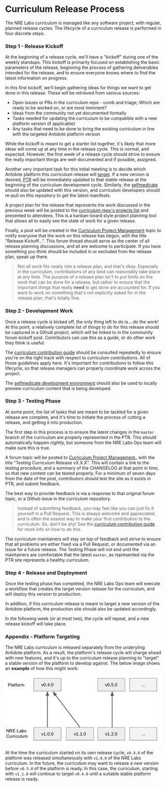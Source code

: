 # Curriculum Release Process

The NRE Labs curriculum is managed like any software project, with regular, planned release cycles. The lifecycle of a curriculum release is performed in four discrete steps.

### Step 1 - Release Kickoff

At the beginning of a release cycle, we'll have a "kickoff" during one of the weekly standups. This kickoff is primarily focused on establishing the basic parameters of the release, beginning the process of gathering deliverables intended for the release, and to ensure everyone knows where to find the latest information on progress.

In this first kickoff, we'll begin gathering ideas for things we want to get done in this release. These will be retrieved from various sources:

* Open issues or PRs in the curriculum repo - comb and triage; Which are ready to be worked on, or are most imminent?
* Ideas from the community not yet documented formally
* Tasks needed for updating the curriculum to be compatible with a new platform version \(if applicable\)
* Any tasks that need to be done to bring the existing curriculum in line with the targeted Antidote platform version

While the kickoff is meant to get a starter list together, it's likely that more ideas will come up at any time in the release cycle. This is normal, and expected. However, the first week of a release cycle should strive to ensure the really important things are well-documented and if possible, assigned.

Another very important task for this initial meeting is to decide which Antidote platform this curriculum release will [target](curriculum-release-process.md#appendix-platform-targeting). If a new version is desired, [PTR]() will be immediately updated to that stable release at the beginning of the curriculum development cycle. Similarly, the [selfmedicate](previewing-locally.md) should also be updated with this version, and curriculum developers should re-pull on this repository to get the latest manifests.

A project plan for the release that represents the work discussed in the previous week will be posted to the [curriculum repo's projects list](https://github.com/nre-learning/nrelabs-curriculum/projects) and presented to attendees. This is a kanban-board style project planning tool that allows all to easily see the state of work for a given release.

Finally, a post will be created in the [Curriculum Project Management](https://discuss.nrelabs.io/c/curriculum-project-management) topic to notify everyone that the work on this release has begun, with the title "Release Kickoff...". This forum thread should serve as the center of all release planning discussions, and all are welcome to participate. If you have something you think should be included in or excluded from the release plan, speak up there.

> Not all work fits neatly into a release plan, and that's okay. Especially in the curriculum, contributions of any kind can reasonably take place at any time. The purpose of a release plan isn't to put limits on the work that can be done for a release, but rather to ensure that the important things that really **need** to get done are accounted for. If you want to work on something that's not explicitly asked for in the release plan, that's totally fine.

### Step 2 - Development Work

Once a release cycle is kicked off, the only thing left to do is....do the work! At this point, a relatively complete list of things to do for this release should be captured in a Github project, which will be linked to in the community forum kickoff post. Contributors can use this as a guide, or do other work they think is useful.

The [curriculum contribution guide](../creating-contributing/contributing-content.md) should be consulted repeatedly to ensure you're on the right track with respect to curriculum contributions. All of those guidelines apply here. It's important for contributions to follow this lifecycle, so that release managers can properly coordinate work across the project.

The [selfmedicate development environment](previewing-locally.md) should also be used to locally preview curriculum content that is being developed.

### Step 3 - Testing Phase

At some point, the list of tasks that are meant to be tackled for a given release are complete, and it's time to initiate the process of cutting a release, and getting it into production.

The first step in this process is to ensure the latest changes in the `master` branch of the curriculum are properly represented in the PTR. This should automatically happen nightly, but someone from the NRE Labs Ops team will make sure this is true.

A forum topic will be posted to [Curriculum Project Management](https://discuss.nrelabs.io/c/curriculum-project-management)\_ with the title "Testing Curriculum Release vX.X.X". This will contain a link to the testing procedure, and a summary of the CHANGELOG at that point in time, so that new content can be tested properly. For a minimum of seven days from the date of the post, contributors should test the site as it exists in PTR, and submit feedback.

The best way to provide feedback is via a response to that original forum topic, or a Github issue in the curriculum repository.

> Instead of submitting feedback, you may feel like you can just fix it yourself in a Pull Request. This is always welcome and appreciated, and is often the easiest way to make your first contribution to the curriculum. So, don't be shy! See the [curriculum contribution guide](../creating-contributing/contributing-content.md) for more info on how to do this.

The curriculum maintainers will stay on top of feedback and strive to ensure that all problems are either fixed via a Pull Request, or documented via an Issue for a future release. The Testing Phase will not end until the maintainers are comfortable that the latest `master`, as represented via the PTR site represents a healthy curriculum.

### Step 4 - Release and Deployment

Once the testing phase has completed, the NRE Labs Ops team will execute a workflow that creates the target version release for the curriculum, and will deploy this version to production.

In addition, if this curriculum release is meant to target a new version of the Antidote platform, the production site should also be updated accordingly.

In the following week \(or at most two\), the cycle will repeat, and a new release kickoff will take place.

### Appendix - Platform Targeting

The NRE Labs curriculum is released separately from the underyling Antidote platform. As a result, the platform's release cycle will charge ahead with new features, and it's up to the curriculum release planning to "target" a stable version of the platform to develop against. The below image shows an **example** of how this might work:

![](../.gitbook/assets/curriculum_target.png)

At the time the curriculum started on its own release cycle, `v0.4.0` of the platform was released simultaneously with `v1.0.0` of the NRE Labs curriculum. In the future, the curriculum may want to release a new version before `v0.5.0` of the platform is ready. In this case, the curriculum, starting with `v1.1.0` will continue to target `v0.4.0` until a suitable stable platform release is ready.

